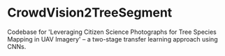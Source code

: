 # CrowdVision2TreeSegment
Codebase for 'Leveraging Citizen Science Photographs for Tree Species Mapping in UAV Imagery' – a two-stage transfer learning approach using CNNs.
